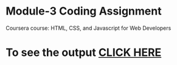 # Module-3 Coding Assignment

Coursera course: HTML, CSS, and Javascript for Web Developers

# To see the output [CLICK HERE](https://sv1305.github.io/Assignment1/module-3/index.html)
